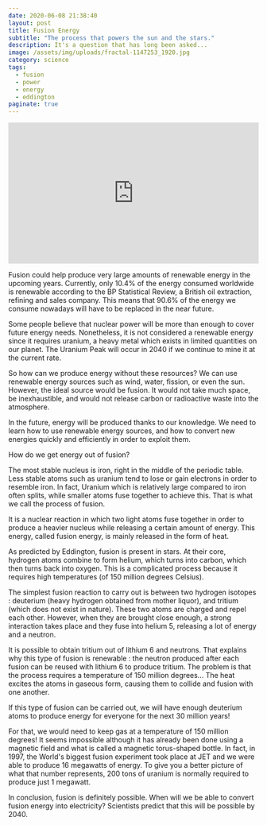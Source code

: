```yaml
---
date: 2020-06-08 21:38:40
layout: post
title: Fusion Energy
subtitle: "The process that powers the sun and the stars."
description: It's a question that has long been asked...
image: /assets/img/uploads/fractal-1147253_1920.jpg
category: science
tags:
  - fusion
  - power
  - energy
  - eddington
paginate: true
---
```


<div style="max-width:854px"><div style="position:relative;height:0;padding-bottom:56.25%"><iframe src="https://embed.ted.com/talks/steven_cowley_fusion_is_energy_s_future" width="854" height="480" style="position:absolute;left:0;top:0;width:100%;height:100%" frameborder="0" scrolling="no" allowfullscreen></iframe></div></div>

Fusion could help produce very large amounts of renewable energy in the upcoming years. Currently, only 10.4% of the energy consumed worldwide is renewable according to the BP Statistical Review, a British oil extraction, refining and sales company. This means that 90.6% of the energy we consume nowadays will have to be replaced in the near future. 

Some people believe that nuclear power will be more than enough to cover future energy needs. Nonetheless, it is not considered a renewable energy since it requires uranium, a heavy metal which exists in limited quantities on our planet. The Uranium Peak will occur in 2040 if we continue to mine it at the current rate.

So how can we produce energy without these resources? We can use renewable energy sources such as wind, water, fission, or even the sun. However, the ideal source would be fusion. It would not take much space, be inexhaustible, and would not release carbon or radioactive waste into the atmosphere.

In the future, energy will be produced thanks to our knowledge. We need to learn how to use renewable energy sources, and how to convert new energies quickly and efficiently in order to exploit them.

How do we get energy out of fusion?

The most stable nucleus is iron, right in the middle of the periodic table. Less stable atoms such as uranium tend to lose or gain electrons in order to resemble iron. In fact, Uranium which is relatively large compared to iron often splits, while smaller atoms fuse together to achieve this. That is what we call the process of fusion.

It is a nuclear reaction in which two light atoms fuse together in order to produce a heavier nucleus while releasing a certain amount of energy. This energy, called fusion energy, is mainly released in the form of heat.

As predicted by Eddington, fusion is present in stars. At their core, hydrogen atoms combine to form helium, which turns into carbon, which then turns back into oxygen. This is a complicated process because it requires high temperatures (of 150 million degrees Celsius).

The simplest fusion reaction to carry out is between two hydrogen isotopes : deuterium (heavy hydrogen obtained from mother liquor), and tritium (which does not exist in nature). These two atoms are charged and repel each other. However, when they are brought close enough, a strong interaction takes place and they fuse into helium 5, releasing a lot of energy and a neutron.

It is possible to obtain tritium out of lithium 6 and neutrons. That explains why this type of fusion is renewable : the neutron produced after each fusion can be reused with lithium 6 to produce tritium. The problem is that the process requires a temperature of 150 million degrees... The heat excites the atoms in gaseous form, causing them to collide and fusion with one another.

If this type of fusion can be carried out, we will have enough deuterium atoms to produce energy for everyone for the next 30 million years!

For that, we would need to keep gas at a temperature of 150 million degrees! It seems impossible although it has already been done using a magnetic field and what is called a magnetic torus-shaped bottle. In fact, in 1997, the World's biggest fusion experiment took place at JET and we were able to produce 16 megawatts of energy. To give you a better picture of what that number represents, 200 tons of uranium is normally required to produce just 1 megawatt.

In conclusion, fusion is definitely possible. When will we be able to convert fusion energy into electricity? Scientists predict that this will be possible by 2040.
